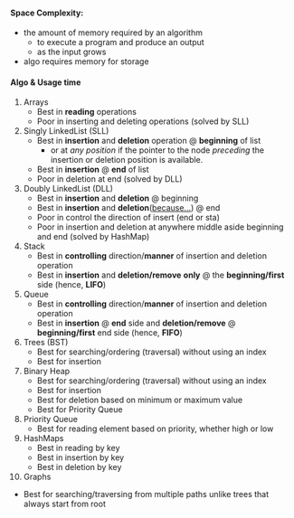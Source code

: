 #### Space Complexity:
- the amount of memory required by an algorithm
    - to execute a program and produce an output
    - as the input grows
- algo requires memory for storage



#### Algo & Usage time
1. Arrays
   - Best in **reading** operations
   - Poor in inserting and deleting operations (solved by SLL)
2. Singly LinkedList (SLL)
   - Best in **insertion** and **deletion** operation @ **beginning** of list
       - or at _any position_ if the pointer to the node _preceding_ the insertion or deletion position is available.
    - Best in **insertion** @ **end** of list
    - Poor in deletion at end (solved by DLL)
3. Doubly LinkedList (DLL)
   - Best in **insertion** and **deletion** @ beginning
   - Best in **insertion** and **deletion**([because...](https://github.com/pkErbynn/DataStructuresDemystified/blob/main/5_abstract_data_structures/2_doubly_linkedlist/1_main.js#L260)) @ end
   - Poor in control the direction of insert (end or sta)
   - Poor in insertion and deletion at anywhere middle aside beginning and end (solved by HashMap)
4. Stack
   - Best in **controlling** direction/**manner** of insertion and deletion operation
   - Best in **insertion** and **deletion/remove** **only** @ the **beginning/first** side (hence, **LIFO**)
5. Queue
   - Best in **controlling** direction/**manner** of insertion and deletion operation
   - Best in **insertion** @ **end** side and **deletion/remove** @ **beginning/first** end side (hence, **FIFO**)
6. Trees (BST)
   - Best for searching/ordering (traversal) without using an index
   - Best for insertion
7. Binary Heap
   - Best for searching/ordering (traversal) without using an index
   - Best for insertion
   - Best for deletion based on minimum or maximum value
   - Best for Priority Queue
8. Priority Queue
   - Best for reading element based on priority, whether high or low
9. HashMaps
   - Best in reading by key 
   - Best in insertion by key 
   - Best in deletion by key
10. Graphs
   - Best for searching/traversing from multiple paths unlike trees that always start from root
 

